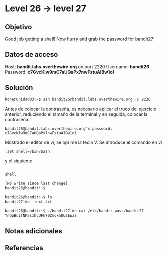 # Level 26 -> level 27

## Objetivo
Good job getting a shell! Now hurry and grab the password for bandit27!

## Datos de acceso
Host: **bandit.labs.overthewire.org** on port 2220
Username: **bandit26**
Password: **c7GvcKlw9mC7aUQaPx7nwFstuAIBw1o1**

## Solución
```bash
hone@Unidad03:~$ ssh bandit26@bandit.labs.overthewire.org -p 2220
```

Antes de colocar la contraseña, es necesario aplicar el truco del ejercicio anterior, reduciendo el tamaño de la terminal y en seguida, colocar la contraseña.

```
bandit26@bandit.labs.overthewire.org's password: c7GvcKlw9mC7aUQaPx7nwFstuAIBw1o1
```

Mostrado el editor de vi, se oprime la tecla V.
Se introduce el comando en vi

```bash
:set shell=/bin/bash
```

y el siguiente
```bash
```

```bash
shell
```

```bash
[No write since last change]
bandit26@bandit:~$ 
```

```bash
bandit26@bandit:~$ ls
bandit27-do  text.txt
```

```bash
bandit26@bandit:~$ ./bandit27-do cat /etc/bandit_pass/bandit27
YnQpBuifNMas1hcUFk70ZmqkhUU2EuaS
```

## Notas adicionales
## Referencias